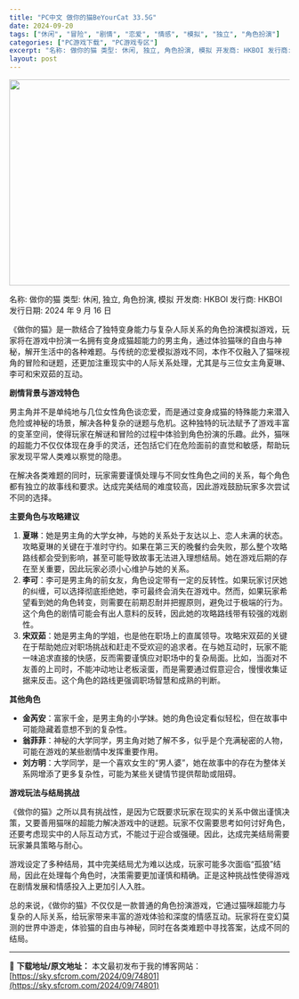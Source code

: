 ```yaml
---
title: "PC中文 做你的猫BeYourCat 33.5G"
date: 2024-09-20
tags: ["休闲", "冒险", "剧情", "恋爱", "情感", "模拟", "独立", "角色扮演"]
categories: ["PC游戏下载", "PC游戏专区"]
excerpt: "名称: 做你的猫 类型: 休闲, 独立, 角色扮演, 模拟 开发商: HKBOI 发行商: HKBOI 发行日期: 2024 年 9 月 16 日 《做你的猫》是一款结合了独特变身能力与复杂人际关系的角色扮演模拟游戏，玩家将在游戏中扮演一名拥有变身成猫超能力的男主角，通过体验猫咪的自由与神秘，解开生&hellip;"
layout: post
---
```


<img class="aligncenter size-full wp-image-74802" src="https://sky.sfcrom.com/wp-content/uploads/2024/09/2024092003020313.webp" alt="" width="660" height="370" />

名称: 做你的猫
类型: 休闲, 独立, 角色扮演, 模拟
开发商: HKBOI
发行商: HKBOI
发行日期: 2024 年 9 月 16 日

《做你的猫》是一款结合了独特变身能力与复杂人际关系的角色扮演模拟游戏，玩家将在游戏中扮演一名拥有变身成猫超能力的男主角，通过体验猫咪的自由与神秘，解开生活中的各种难题。与传统的恋爱模拟游戏不同，本作不仅融入了猫咪视角的冒险和谜题，还更加注重现实中的人际关系处理，尤其是与三位女主角夏琳、李可和宋双茹的互动。

<strong>剧情背景与游戏特色</strong>

男主角并不是单纯地与几位女性角色谈恋爱，而是通过变身成猫的特殊能力来潜入危险或神秘的场景，解决各种复杂的谜题与危机。这种独特的玩法赋予了游戏丰富的变革空间，使得玩家在解谜和冒险的过程中体验到角色扮演的乐趣。此外，猫咪的超能力不仅仅体现在身手的灵活，还包括它们在危险面前的直觉和敏感，帮助玩家发现平常人类难以察觉的隐患。

在解决各类难题的同时，玩家需要谨慎处理与不同女性角色之间的关系，每个角色都有独立的故事线和要求。达成完美结局的难度较高，因此游戏鼓励玩家多次尝试不同的选择。

<strong>主要角色与攻略建议</strong>
<ol>
 	<li><strong>夏琳</strong>：她是男主角的大学女神，与她的关系处于友达以上、恋人未满的状态。攻略夏琳的关键在于准时守约。如果在第三天的晚餐约会失败，那么整个攻略路线都会受到影响，甚至可能导致故事无法进入理想结局。她在游戏后期的存在至关重要，因此玩家必须小心维护与她的关系。</li>
 	<li><strong>李可</strong>：李可是男主角的前女友，角色设定带有一定的反转性。如果玩家讨厌她的纠缠，可以选择彻底拒绝她，李可最终会消失在游戏中。然而，如果玩家希望看到她的角色转变，则需要在前期忍耐并把握原则，避免过于极端的行为。这个角色的剧情可能会有出人意料的反转，因此她的攻略路线带有较强的戏剧性。</li>
 	<li><strong>宋双茹</strong>：她是男主角的学姐，也是他在职场上的直属领导。攻略宋双茹的关键在于帮助她应对职场挑战和赶走不受欢迎的追求者。在与她互动时，玩家不能一味追求直接的快感，反而需要谨慎应对职场中的复杂局面。比如，当面对不友善的上司时，不能冲动地让老板滚蛋，而是需要通过假意迎合，慢慢收集证据来反击。这个角色的路线更强调职场智慧和成熟的判断。</li>
</ol>
<strong>其他角色</strong>
<ul>
 	<li><strong>金芮安</strong>：富家千金，是男主角的小学妹。她的角色设定看似轻松，但在故事中可能隐藏着意想不到的复杂性。</li>
 	<li><strong>翁菲菲</strong>：神秘的大学同学，男主角对她了解不多，似乎是个充满秘密的人物，可能在游戏的某些剧情中发挥重要作用。</li>
 	<li><strong>刘方明</strong>：大学同学，是一个喜欢女生的“男人婆”，她在故事中的存在为整体关系网增添了更多复杂性，可能为某些关键情节提供帮助或阻碍。</li>
</ul>
<strong>游戏玩法与结局挑战</strong>

《做你的猫》之所以具有挑战性，是因为它既要求玩家在现实的关系中做出谨慎决策，又要善用猫咪的超能力解决游戏中的谜题。玩家不仅需要思考如何讨好角色，还要考虑现实中的人际互动方式，不能过于迎合或强硬。因此，达成完美结局需要玩家兼具策略与耐心。

游戏设定了多种结局，其中完美结局尤为难以达成，玩家可能多次面临“孤狼”结局，因此在处理每个角色时，决策需要更加谨慎和精确。正是这种挑战性使得游戏在剧情发展和情感投入上更加引人入胜。

总的来说，《做你的猫》不仅仅是一款普通的角色扮演游戏，它通过猫咪超能力与复杂的人际关系，给玩家带来丰富的游戏体验和深度的情感互动。玩家将在变幻莫测的世界中游走，体验猫的自由与神秘，同时在各类难题中寻找答案，达成不同的结局。

---
📖 **下载地址/原文地址：** 本文最初发布于我的博客网站：[https://sky.sfcrom.com/2024/09/74801](https://sky.sfcrom.com/2024/09/74801)
